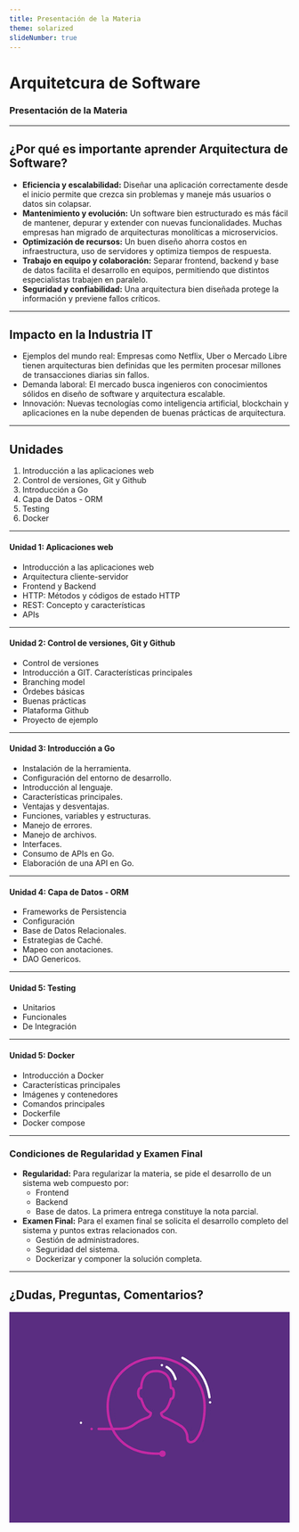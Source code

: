 ```yaml
---
title: Presentación de la Materia
theme: solarized
slideNumber: true
---
```


# Arquitetcura de Software

### Presentación de la Materia

---

## ¿Por qué es importante aprender Arquitectura de Software?

<!-- .slide: style="font-size: 0.70em" -->

- **Eficiencia y escalabilidad:** Diseñar una aplicación correctamente desde el inicio permite que crezca sin problemas y maneje más usuarios o datos sin colapsar.
- **Mantenimiento y evolución:** Un software bien estructurado es más fácil de mantener, depurar y extender con nuevas funcionalidades. Muchas empresas han migrado de arquitecturas monolíticas a microservicios.
- **Optimización de recursos:** Un buen diseño ahorra costos en infraestructura, uso de servidores y optimiza tiempos de respuesta.
- **Trabajo en equipo y colaboración:** Separar frontend, backend y base de datos facilita el desarrollo en equipos, permitiendo que distintos especialistas trabajen en paralelo.
- **Seguridad y confiabilidad:** Una arquitectura bien diseñada protege la información y previene fallos críticos.

---

## Impacto en la Industria IT

- Ejemplos del mundo real: Empresas como Netflix, Uber o Mercado Libre tienen arquitecturas bien definidas que les permiten procesar millones de transacciones diarias sin fallos.
- Demanda laboral: El mercado busca ingenieros con conocimientos sólidos en diseño de software y arquitectura escalable.
- Innovación: Nuevas tecnologías como inteligencia artificial, blockchain y aplicaciones en la nube dependen de buenas prácticas de arquitectura.

---

## Unidades

1. Introducción a las aplicaciones web
2. Control de versiones, Git y Github
3. Introducción a Go
4. Capa de Datos - ORM
5. Testing
6. Docker

---

#### Unidad 1: Aplicaciones web

- Introducción a las aplicaciones web
- Arquitectura cliente-servidor
- Frontend y Backend
- HTTP: Métodos y códigos de estado HTTP
- REST: Concepto y características
- APIs

---

#### Unidad 2: Control de versiones, Git y Github

- Control de versiones
- Introducción a GIT. Características principales
- Branching model
- Órdebes básicas
- Buenas prácticas
- Plataforma Github
- Proyecto de ejemplo

---

#### Unidad 3: Introducción a Go

- Instalación de la herramienta.
- Configuración del entorno de desarrollo.
- Introducción al lenguaje.
- Características principales.
- Ventajas y desventajas.
- Funciones, variables y estructuras.
- Manejo de errores.
- Manejo de archivos.
- Interfaces.
- Consumo de APIs en Go.
- Elaboración de una API en Go.

---

#### Unidad 4: Capa de Datos - ORM

- Frameworks de Persistencia
- Configuración
- Base de Datos Relacionales.
- Estrategias de Caché.
- Mapeo con anotaciones.
- DAO Genericos.

---

#### Unidad 5: Testing

- Unitarios
- Funcionales
- De Integración

---

#### Unidad 5: Docker

- Introducción a Docker
- Características principales
- Imágenes y contenedores
- Comandos principales
- Dockerfile
- Docker compose

---

### Condiciones de Regularidad y Examen Final

<!-- .slide: style="font-size: 0.90em" -->

- **Regularidad:** Para regularizar la materia, se pide el desarrollo de un sistema web compuesto por:
  - Frontend
  - Backend
  - Base de datos.
    La primera entrega constituye la nota parcial.
- **Examen Final:** Para el examen final se solicita el desarrollo completo del sistema y puntos extras relacionados con.
  - Gestión de administradores.
  - Seguridad del sistema.
  - Dockerizar y componer la solución completa.

---

## ¿Dudas, Preguntas, Comentarios?

![Preguntas](images/pregunta.gif)
